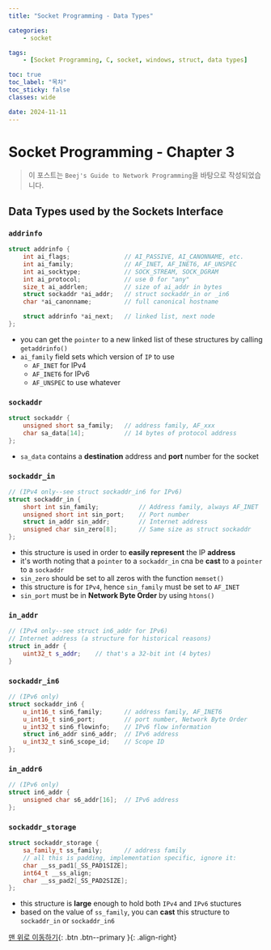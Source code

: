 ```yaml
---
title: "Socket Programming - Data Types"

categories:
    - socket

tags:
    - [Socket Programming, C, socket, windows, struct, data types]

toc: true
toc_label: "목차"
toc_sticky: false
classes: wide

date: 2024-11-11
---
```


# Socket Programming - Chapter 3

> 이 포스트는 `Beej's Guide to Network Programming`을 바탕으로 작성되었습니다.

## Data Types used by the Sockets Interface

### `addrinfo`
```c++
struct addrinfo {
    int ai_flags;               // AI_PASSIVE, AI_CANONNAME, etc.
    int ai_family;              // AF_INET, AF_INET6, AF_UNSPEC
    int ai_socktype;            // SOCK_STREAM, SOCK_DGRAM
    int ai_protocol;            // use 0 for "any"
    size_t ai_addrlen;          // size of ai_addr in bytes
    struct sockaddr *ai_addr;   // struct sockaddr_in or _in6
    char *ai_canonname;         // full canonical hostname

    struct addrinfo *ai_next;   // linked list, next node
};
```
- you can get the `pointer` to a new linked list of these structures by calling `getaddrinfo()`
- `ai_family` field sets which version of `IP` to use
    * `AF_INET` for IPv4
    * `AF_INET6` for IPv6
    * `AF_UNSPEC` to use whatever

### `sockaddr`
```c++
struct sockaddr {
    unsigned short sa_family;   // address family, AF_xxx
    char sa_data[14];           // 14 bytes of protocol address
};
```
- `sa_data` contains a **destination** address and **port** number for the socket

### `sockaddr_in`
```c++
// (IPv4 only--see struct sockaddr_in6 for IPv6)
struct sockaddr_in {
    short int sin_family;           // Address family, always AF_INET
    unsigned short int sin_port;    // Port number
    struct in_addr sin_addr;        // Internet address
    unsigned char sin_zero[8];      // Same size as struct sockaddr
};
```
- this structure is used in order to **easily represent** the IP **address**
- it's worth noting that a `pointer` to a `sockaddr_in` cna be **cast** to a `pointer` to a `sockaddr`
- `sin_zero` should be set to all zeros with the function `memset()`
- this structure is for `IPv4`, hence `sin_family` must be set to `AF_INET`
- `sin_port` must be in **Network Byte Order** by using `htons()`

### `in_addr`
```c++
// (IPv4 only--see struct in6_addr for IPv6)
// Internet address (a structure for historical reasons)
struct in_addr {
    uint32_t s_addr;    // that's a 32-bit int (4 bytes)
}
```

### `sockaddr_in6`
```c++
// (IPv6 only)
struct sockaddr_in6 {
    u_int16_t sin6_family;      // address family, AF_INET6
    u_int16_t sin6_port;        // port number, Network Byte Order
    u_int32_t sin6_flowinfo;    // IPv6 flow information
    struct in6_addr sin6_addr;  // IPv6 address
    u_int32_t sin6_scope_id;    // Scope ID
};
```

### `in_addr6`
```c++
// (IPv6 only)
struct in6_addr {
    unsigned char s6_addr[16];  // IPv6 address
};
```

### `sockaddr_storage`
```c++
struct sockaddr_storage {
    sa_family_t ss_family;      // address family
    // all this is padding, implementation specific, ignore it:
    char __ss_pad1[_SS_PAD1SIZE];
    int64_t __ss_align;
    char __ss_pad2[_SS_PAD2SIZE];
};
```
- this structure is **large** enough to hold both `IPv4` and `IPv6` stuctures
- based on the value of `ss_family`, you can **cast** this structure to `sockaddr_in` or `sockaddr_in6`


[맨 위로 이동하기](#){: .btn .btn--primary }{: .align-right}
